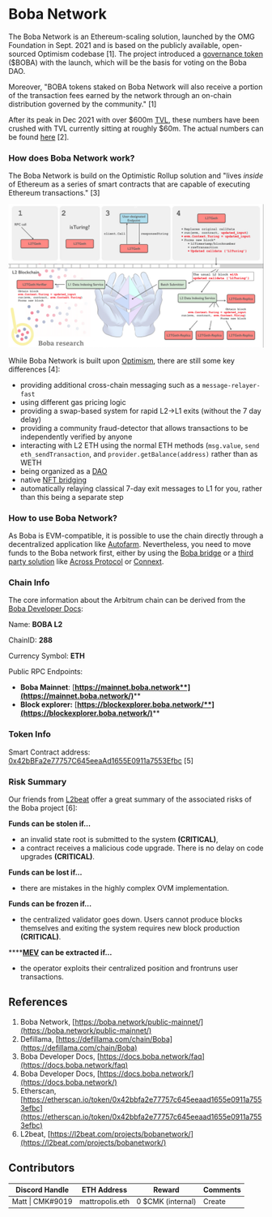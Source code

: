 # Boba Network

The Boba Network is an Ethereum-scaling solution, launched by the OMG Foundation in Sept. 2021 and is based on the publicly available, open-sourced Optimism codebase \[1]. The project introduced a [governance token](../../asset-layer/governance-token.md) ($BOBA) with the launch, which will be the basis for voting on the Boba DAO.&#x20;

Moreover, "BOBA tokens staked on Boba Network will also receive a portion of the transaction fees earned by the network through an on-chain distribution governed by the community." \[1]

After its peak in Dec 2021 with over $600m [TVL](https://docs.credmark.com/credmark-wiki/glossary#tvl), these numbers have been crushed with TVL currently sitting at roughly $60m. The actual numbers can be found [here](https://defillama.com/chain/Boba) \[2].

### How does Boba Network work?

The Boba Network is build on the Optimistic Rollup solution and "lives _inside_ of Ethereum as a series of smart contracts that are capable of executing Ethereum transactions." \[3]

![](<../../.gitbook/assets/Bildschirmfoto 2022-05-06 um 16.48.55.png>)

While Boba Network is built upon [Optimism](optimism.md), there are still some key differences \[4]:

* providing additional cross-chain messaging such as a `message-relayer-fast`
* using different gas pricing logic
* providing a swap-based system for rapid L2->L1 exits (without the 7 day delay)
* providing a community fraud-detector that allows transactions to be independently verified by anyone
* interacting with L2 ETH using the normal ETH methods (`msg.value`, `send eth_sendTransaction`, and `provider.getBalance(address)` rather than as WETH
* being organized as a [DAO](https://forum.boba.network/)
* native [NFT bridging](https://docs.boba.network/other/bridges)
* automatically relaying classical 7-day exit messages to L1 for you, rather than this being a separate step

### How to use Boba Network?

As Boba is EVM-compatible, it is possible to use the chain directly through a decentralized application like [Autofarm](https://autofarm.network/boba/). Nevertheless, you need to move funds to the Boba network first, either by using the [Boba bridge](https://gateway.boba.network/) or a [third party solution](../bridges/) like [Across Protocol](https://across.to/) or [Connext](https://bridge.connext.network/).

### Chain Info

The core information about the Arbitrum chain can be derived from the [Boba Developer Docs](https://docs.boba.network/user-documentation/001\_how-to-bridge):

Name: **BOBA L2**

ChainID: **288**

Currency Symbol: **ETH**

Public RPC Endpoints:

* **Boba Mainnet**: [**https://mainnet.boba.network**](https://mainnet.boba.network/)****
* **Block explorer:** [**https://blockexplorer.boba.network/**](https://blockexplorer.boba.network/)****

### Token Info

Smart Contract address: [0x42bBFa2e77757C645eeaAd1655E0911a7553Efbc](https://etherscan.io/token/0x42bbfa2e77757c645eeaad1655e0911a7553efbc) \[5]

### Risk Summary

Our friends from [L2beat](https://l2beat.com/) offer a great summary of the associated risks of the Boba project \[6]:

**Funds can be stolen if…**

* an invalid state root is submitted to the system **(CRITICAL)**,
* a contract receives a malicious code upgrade. There is no delay on code upgrades **(CRITICAL)**.

**Funds can be lost if…**

* there are mistakes in the highly complex OVM implementation.

**Funds can be frozen if…**

* the centralized validator goes down. Users cannot produce blocks themselves and exiting the system requires new block production **(CRITICAL)**.

****[**MEV**](https://docs.credmark.com/dealing-with-risks/defi-and-crypto-specific-risks/mev-risk) **can be extracted if…**

* the operator exploits their centralized position and frontruns user transactions.

## References

1. Boba Network, [https://boba.network/public-mainnet/](https://boba.network/public-mainnet/)
2. Defillama, [https://defillama.com/chain/Boba](https://defillama.com/chain/Boba)
3. Boba Developer Docs, [https://docs.boba.network/faq](https://docs.boba.network/faq)
4. Boba Developer Docs, [https://docs.boba.network/](https://docs.boba.network/)
5. Etherscan, [https://etherscan.io/token/0x42bbfa2e77757c645eeaad1655e0911a7553efbc](https://etherscan.io/token/0x42bbfa2e77757c645eeaad1655e0911a7553efbc)
6. L2beat, [https://l2beat.com/projects/bobanetwork/](https://l2beat.com/projects/bobanetwork/)



## Contributors

| Discord Handle   | ETH Address     | Reward            | Comments |
| ---------------- | --------------- | ----------------- | -------- |
| Matt \| CMK#9019 | mattropolis.eth | 0 $CMK (internal) | Create   |
